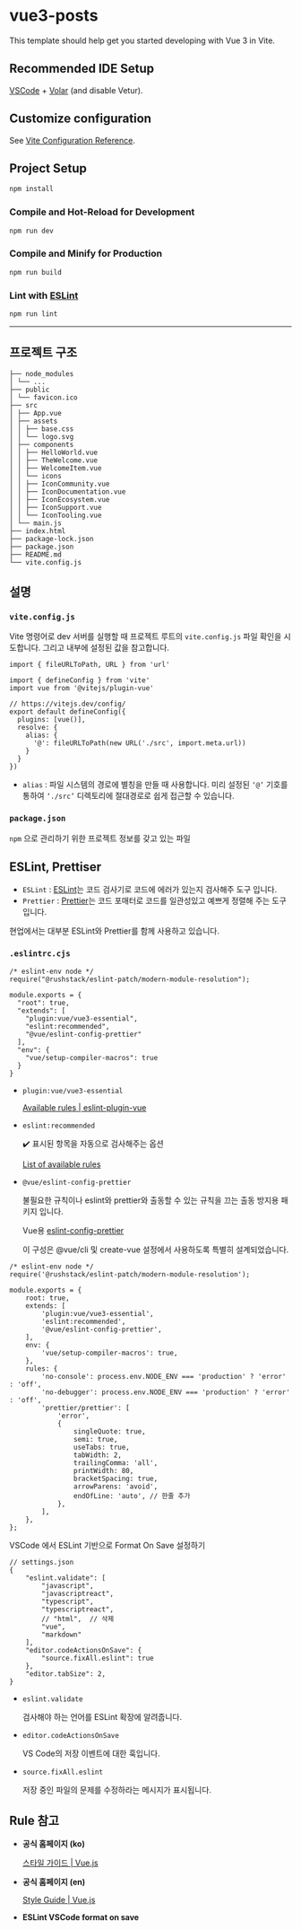 # vue3-posts

This template should help get you started developing with Vue 3 in Vite.

## Recommended IDE Setup

[VSCode](https://code.visualstudio.com/) + [Volar](https://marketplace.visualstudio.com/items?itemName=Vue.volar) (and disable Vetur).

## Customize configuration

See [Vite Configuration Reference](https://vitejs.dev/config/).

## Project Setup

```sh
npm install
```

### Compile and Hot-Reload for Development

```sh
npm run dev
```

### Compile and Minify for Production

```sh
npm run build
```

### Lint with [ESLint](https://eslint.org/)

```sh
npm run lint
```

---

## 프로젝트 구조
```
├── node_modules
│ └── ...
├── public
│ └── favicon.ico
├── src
│ ├── App.vue
│ ├── assets
│ │ ├── base.css
│ │ └── logo.svg
│ ├── components
│ │ ├── HelloWorld.vue
│ │ ├── TheWelcome.vue
│ │ ├── WelcomeItem.vue
│ │ └── icons
│ │ ├── IconCommunity.vue
│ │ ├── IconDocumentation.vue
│ │ ├── IconEcosystem.vue
│ │ ├── IconSupport.vue
│ │ └── IconTooling.vue
│ └── main.js
├── index.html
├── package-lock.json
├── package.json
├── README.md
└── vite.config.js
```

## 설명

### `vite.config.js`

Vite 명령어로 dev 서버를 실행할 때 프로젝트 루트의 `vite.config.js` 파일 확인을 시도합니다. 그리고 내부에 설정된 값을 참고합니다.

```
import { fileURLToPath, URL } from 'url'

import { defineConfig } from 'vite'
import vue from '@vitejs/plugin-vue'

// https://vitejs.dev/config/
export default defineConfig({
  plugins: [vue()],
  resolve: {
    alias: {
      '@': fileURLToPath(new URL('./src', import.meta.url))
    }
  }
})
```

- `alias` : 파일 시스템의 경로에 별칭을 만들 때 사용합니다. 미리 설정된 `‘@’` 기호를 통하여 `‘./src’` 디렉토리에 절대경로로 쉽게 접근할 수 있습니다.

### `package.json`

`npm` 으로 관리하기 위한 프로젝트 정보를 갖고 있는 파일

## ESLint, Prettiser

- `ESLint` : [ESLint](https://eslint.org/)는 코드 검사기로 코드에 에러가 있는지 검사해주 도구 입니다.
- `Prettier` : [Prettier](https://prettier.io/)는 코드 포매터로 코드를 일관성있고 예쁘게 정렬해 주는 도구입니다.

현업에서는 대부분 ESLint와 Prettier를 함께 사용하고 있습니다.

### `.eslintrc.cjs`

```
/* eslint-env node */
require("@rushstack/eslint-patch/modern-module-resolution");

module.exports = {
  "root": true,
  "extends": [
    "plugin:vue/vue3-essential",
    "eslint:recommended",
    "@vue/eslint-config-prettier"
  ],
  "env": {
    "vue/setup-compiler-macros": true
  }
}
```
- `plugin:vue/vue3-essential`
    
    [Available rules | eslint-plugin-vue](https://eslint.vuejs.org/rules/#priority-a-essential-error-prevention-for-vue-js-3-x)
    
- `eslint:recommended`
    
    ✔️ 표시된 항목을 자동으로 검사해주는 옵션
    
    [List of available rules](https://eslint.org/docs/rules/)
    
- `@vue/eslint-config-prettier`
    
    불필요한 규칙이나 eslint와 prettier와 출동할 수 있는 규칙을 끄는 출동 방지용 패키지 입니다.
    
    Vue용 [eslint-config-prettier](https://github.com/prettier/eslint-config-prettier)
    
    이 구성은 @vue/cli 및 create-vue 설정에서 사용하도록 특별히 설계되었습니다.

```
/* eslint-env node */
require('@rushstack/eslint-patch/modern-module-resolution');

module.exports = {
	root: true,
	extends: [
		'plugin:vue/vue3-essential',
		'eslint:recommended',
		'@vue/eslint-config-prettier',
	],
	env: {
		'vue/setup-compiler-macros': true,
	},
	rules: {
		'no-console': process.env.NODE_ENV === 'production' ? 'error' : 'off',
		'no-debugger': process.env.NODE_ENV === 'production' ? 'error' : 'off',
		'prettier/prettier': [
			'error',
			{
				singleQuote: true,
				semi: true,
				useTabs: true,
				tabWidth: 2,
				trailingComma: 'all',
				printWidth: 80,
				bracketSpacing: true,
				arrowParens: 'avoid',
				endOfLine: 'auto', // 한줄 추가
			},
		],
	},
};
```

VSCode 에서 ESLint 기반으로 Format On Save 설정하기

```
// settings.json
{
    "eslint.validate": [
        "javascript",
        "javascriptreact",
        "typescript",
        "typescriptreact",
        // "html",  // 삭제
        "vue",
        "markdown"
    ],
    "editor.codeActionsOnSave": {
        "source.fixAll.eslint": true
    },
    "editor.tabSize": 2,
}
```
- `eslint.validate`
    
    검사해야 하는 언어를 ESLint 확장에 알려줍니다.
    
- `editor.codeActionsOnSave`
    
    VS Code의 저장 이벤트에 대한 훅입니다.
    
- `source.fixAll.eslint`
    
    저장 중인 파일의 문제를 수정하라는 메시지가 표시됩니다.

## Rule 참고

- **공식 홈페이지 (ko)**
    
    [스타일 가이드 | Vue.js](https://v3.ko.vuejs.org/style-guide/#%E1%84%80%E1%85%B2%E1%84%8E%E1%85%B5%E1%86%A8-%E1%84%87%E1%85%A5%E1%86%B7%E1%84%8C%E1%85%AE)
    
- **공식 홈페이지 (en)**
    
    [Style Guide | Vue.js](https://vuejs.org/style-guide/)
    
- **ESLint VSCode format on save**